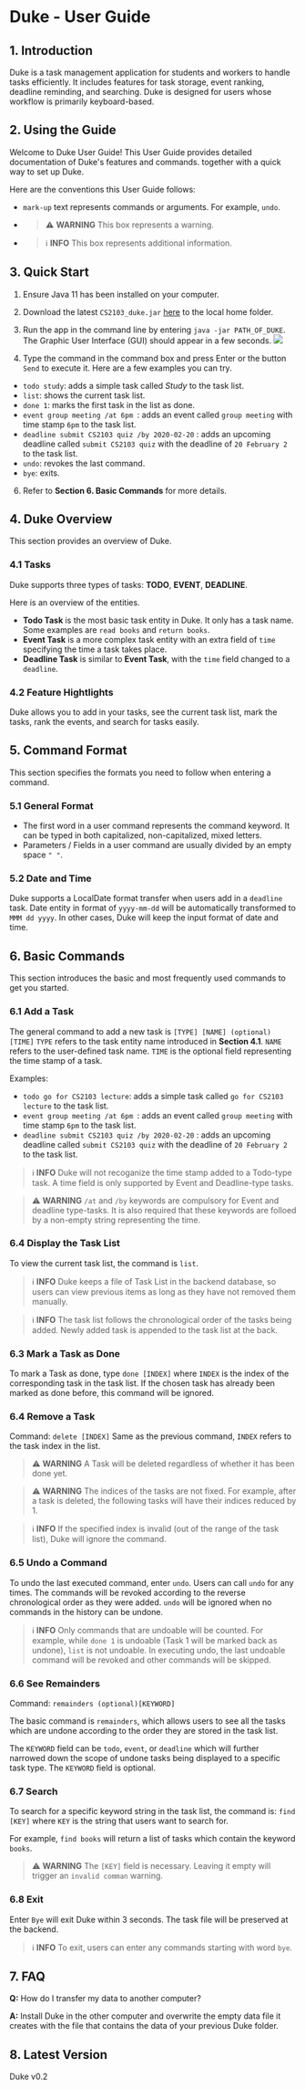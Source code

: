 # Duke - User Guide

## 1. Introduction
Duke is a task management application for students and workers to handle tasks efficiently. It includes features for task storage, event ranking, deadline reminding, and searching. Duke is designed for users whose workflow is primarily keyboard-based. 

## 2. Using the Guide
Welcome to Duke User Guide! This User Guide provides detailed documentation of Duke's features and commands. together with a quick way to set up Duke.

Here are the conventions this User Guide follows:

- `mark-up` text represents commands or arguments. For example, `undo`.

- > ⚠️ **WARNING** This box represents a warning.

- > ℹ️ **INFO** This box represents additional information.

## 3. Quick Start
1. Ensure Java 11 has been installed on your computer. 
3. Download the latest `CS2103_duke.jar` [here](https://github.com/WANG-Yuchen-Alice/duke) to the local home folder.
4. Run the app in the command line by entering `java -jar PATH_OF_DUKE`. The Graphic User Interface (GUI) should appear in a few seconds.
![](https://i.imgur.com/dQ1YPL3.png)

5. Type the command in the command box and press Enter or the button `Send` to execute it. Here are a few examples you can try. 

- `todo study`: adds a simple task called _Study_ to the task list.
- `list`: shows the current task list.
- `done 1`: marks the first task in the list as done.
- `event group meeting /at 6pm `: adds an event called `group meeting` with time stamp `6pm` to the task list.
- `deadline submit CS2103 quiz /by 2020-02-20` : adds an upcoming deadline called `submit CS2103 quiz` with the deadline of `20 February 2` to the task list.
- `undo`: revokes the last command.
- `bye`: exits.
6. Refer to **Section 6. Basic Commands** for more details.

## 4. Duke Overview
This section provides an overview of Duke.

### 4.1 Tasks
Duke supports three types of tasks:  **TODO**, **EVENT**, **DEADLINE**.

Here is an overview of the entities. 

- **Todo Task** is the most basic task entity in Duke. It only has a task name. Some examples are `read books` and `return books`.
- **Event Task** is a more complex task entity with an extra field of `time` specifying the time a task takes place.
- **Deadline Task** is similar to **Event Task**, with the `time` field changed to a `deadline`.

### 4.2 Feature Hightlights

Duke allows you to add in your tasks, see the current task list, mark the tasks, rank the events, and search for tasks easily.

## 5. Command Format
This section specifies the formats you need to follow when entering a command.

### 5.1 General Format
- The first word in a user command represents the command keyword. It can be typed in both capitalized, non-capitalized, mixed letters.
- Parameters / Fields in a user command are usually divided by an empty space `" "`.

### 5.2 Date and Time
Duke supports a LocalDate format transfer when users add in a `deadline` task. Date entity in format of `yyyy-mm-dd` will be automatically transformed to `MMM dd yyyy`. In other cases, Duke will keep the input format of date and time.

## 6. Basic Commands
This section introduces the basic and most frequently used commands to get you started.

### 6.1 Add a Task

The general command to add a new task is
`[TYPE] [NAME] (optional) [TIME]`
`TYPE` refers to the task entity name introduced in **Section 4.1**.
`NAME` refers to the user-defined task name.
`TIME` is the optional field representing the time stamp of a task.

Examples: 
-  `todo go for CS2103 lecture`: adds a simple task called `go for CS2103 lecture` to the task list.
- `event group meeting /at 6pm `: adds an event called `group meeting` with time stamp `6pm` to the task list.
- `deadline submit CS2103 quiz /by 2020-02-20` : adds an upcoming deadline called `submit CS2103 quiz` with the deadline of `20 February 2` to the task list.

> ℹ️ **INFO**
> Duke will not recoganize the time stamp added to a Todo-type task. A time field is only supported by Event and Deadline-type tasks.

> ⚠️ **WARNING**
> `/at` and `/by` keywords are compulsory for Event and deadline type-tasks. It is also required that these keywords are folloed by a non-empty string representing the time.

### 6.4 Display the Task List

To view the current task list, the command is `list`.

> ℹ️ **INFO**
> Duke keeps a file of Task List in the backend database, so users can view previous items as long as they have not removed them manually.

> ℹ️ **INFO** 
> The task list follows the chronological order of the tasks being added. Newly added task is appended to the task list at the back.

### 6.3 Mark a Task as Done

To mark a Task as done, type `done [INDEX]` where `INDEX` is the index of the corresponding task in the task list.
If the chosen task has already been marked as done before, this command will be ignored.

### 6.4 Remove a Task

Command: `delete [INDEX]`
Same as the previous command, `INDEX` refers to the task index in the list.

> ⚠️ **WARNING**
> A Task will be deleted regardless of whether it has been done yet.

> ⚠️ **WARNING**
> The indices of the tasks are not fixed. For example, after a task is deleted, the following tasks will have their indices reduced by 1.

> ℹ️ **INFO** 
> If the specified index is invalid (out of the range of the task list), Duke will ignore the command.

### 6.5 Undo a Command

To undo the last executed command, enter `undo`. Users can call `undo` for any times. The commands will be revoked according to the 
reverse chronological order as they were added. `undo` will be ignored when no commands 
in the history can be undone.

> ℹ️ **INFO** 
> Only commands that are undoable will be counted. For example, while `done 1` is undoable (Task 1 will be marked back as undone), `list` is not undoable.
> In executing undo, the last undoable command will be revoked and other commands will be skipped.

### 6.6 See Remainders

Command: `remainders (optional)[KEYWORD]`

The basic command is `remainders`, which allows users to see all the tasks which are undone 
according to the order they are stored in the task list.

The `KEYWORD` field can be `todo`, `event`, or `deadline` which will further narrowed down the
scope of undone tasks being displayed to a specific task type. The `KEYWORD` field is optional.

### 6.7 Search 

To search for a specific keyword string in the task list, the command is: `find [KEY]` where
`KEY` is the string that users want to search for. 

For example, `find books` will return a list of tasks which contain the keyword `books`.

> ⚠️ **WARNING**
> The `[KEY]` field is necessary. Leaving it empty will trigger an `invalid comman` warning.

### 6.8 Exit

Enter `Bye` will exit Duke within 3 seconds. The task file will be preserved at the backend.
> ℹ️ **INFO** 
> To exit, users can enter any commands starting with word `bye`.


## 7. FAQ
**Q:** How do I transfer my data to another computer?

**A:** Install Duke in the other computer and overwrite the empty data file it creates with the file that contains the data of your previous Duke folder.

## 8. Latest Version
Duke v0.2





